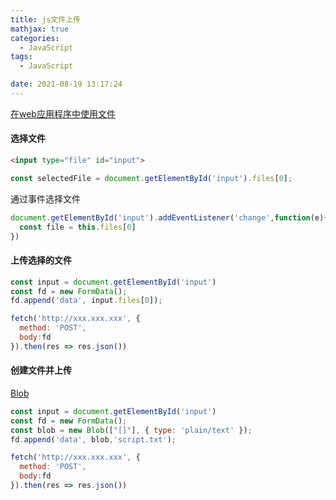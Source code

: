 ```yaml
---
title: js文件上传
mathjax: true
categories:
  - JavaScript
tags:
  - JavaScript

date: 2021-08-19 13:17:24
---
```


[在web应用程序中使用文件](https://developer.mozilla.org/zh-CN/docs/Web/API/File/Using_files_from_web_applications)

#### 选择文件

```html
<input type="file" id="input">
```

```javascript
const selectedFile = document.getElementById('input').files[0];
```

通过事件选择文件

```javascript
document.getElementById('input').addEventListener('change',function(e){
  const file = this.files[0]
})
```

#### 上传选择的文件

```javascript
const input = document.getElementById('input')
const fd = new FormData();
fd.append('data', input.files[0]);

fetch('http://xxx.xxx.xxx', {
  method: 'POST',
  body:fd
}).then(res => res.json())
```

#### 创建文件并上传

[Blob](https://developer.mozilla.org/zh-CN/docs/Web/API/Blob)

```javascript
const input = document.getElementById('input')
const fd = new FormData();
const blob = new Blob(["[]"], { type: 'plain/text' });
fd.append('data', blob,'script.txt');

fetch('http://xxx.xxx.xxx', {
  method: 'POST',
  body:fd
}).then(res => res.json())
```

